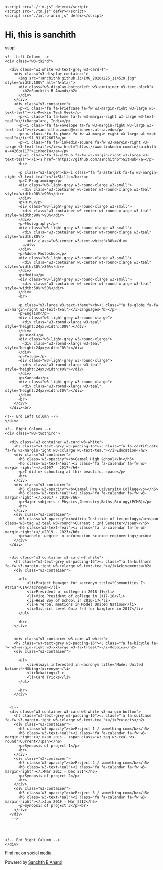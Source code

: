 <html>
<title>Sanchith's CV</title>
<meta charset="UTF-8">
<meta name="viewport" content="width=device-width, initial-scale=1">
<link rel="stylesheet" href="https://www.w3schools.com/w3css/4/w3.css">
<link rel='stylesheet' href='https://fonts.googleapis.com/css?family=Roboto'>
<link rel="stylesheet" href="https://cdnjs.cloudflare.com/ajax/libs/font-awesome/4.7.0/css/font-awesome.min.css">
  
  <script src="./css.js" defer></script>
    <script src="./tlm.js" defer></script>
    <script src="./tm.js" defer></script>
    <script src="./intro-anim.js" defer></script>
<style>
html,body,h1,h2,h3,h4,h5,h6 {font-family: "Roboto", sans-serif}
</style>
<body class="w3-light-grey">
  
  <div class="intro-cover">
        <div class="intro-message">
            <h1>Hi, this is sanchith </h1>
            <div class="loading">
                <p>ssup!</p>
            </div>
        </div>
    </div>

<!-- Page Container -->
<div class="w3-content w3-margin-top" style="max-width:1400px;">

  <!-- The Grid -->
  <div class="w3-row-padding">
  
    <!-- Left Column -->
    <div class="w3-third">
    
      <div class="w3-white w3-text-grey w3-card-4">
        <div class="w3-display-container">
          <img src="sanchithb.github.io/IMG_20200225_114528.jpg" style="width:100%" alt="Avatar">
          <div class="w3-display-bottomleft w3-container w3-text-black">
            <h2>Sanchith B Anand</h2>
          </div>
        </div>
        <div class="w3-container">
          <p><i class="fa fa-briefcase fa-fw w3-margin-right w3-large w3-text-teal"></i>Rookie Tech Geek</p>
          <p><i class="fa fa-home fa-fw w3-margin-right w3-large w3-text-teal"></i>Bangalore, India</p>
          <p><i class="fa fa-envelope fa-fw w3-margin-right w3-large w3-text-teal"></i>sanchithb.anand@visioneer.atria.edu</p>
          <p><i class="fa fa-phone fa-fw w3-margin-right w3-large w3-text-teal"></i>+91 9110226673</p>
          <p><i class="fa fa-linkedin-square fa-fw w3-margin-right w3-large w3-text-teal"></i><a href="https://www.linkedin.com/in/sanchith-a-4426ba117">LinkedIn</a></p>
          <p><i class="fa fa-github fa-fw w3-margin-right w3-large w3-text-teal"></i><a href="https://github.com/sanchithb">GitHub</a></p>
          <hr>

          <p class="w3-large"><b><i class="fa fa-asterisk fa-fw w3-margin-right w3-text-teal"></i>Skills</b></p>
          <p>C Programming</p>
          <div class="w3-light-grey w3-round-xlarge w3-small">
            <div class="w3-container w3-center w3-round-xlarge w3-teal" style="width:90%">90%</div>
          </div>
          <p>HTML</p>
          <div class="w3-light-grey w3-round-xlarge w3-small">
            <div class="w3-container w3-center w3-round-xlarge w3-teal" style="width:90%">90%</div>
          </div>
          <p>Photography</p>
          <div class="w3-light-grey w3-round-xlarge w3-small">
            <div class="w3-container w3-center w3-round-xlarge w3-teal" style="width:80%">
              <div class="w3-center w3-text-white">80%</div>
            </div>
          </div>
          <p>Adobe Photoshop</p>
          <div class="w3-light-grey w3-round-xlarge w3-small">
            <div class="w3-container w3-center w3-round-xlarge w3-teal" style="width:30%">30%</div>
          </div>
          <p>Media</p>
          <div class="w3-light-grey w3-round-xlarge w3-small">
            <div class="w3-container w3-center w3-round-xlarge w3-teal" style="width:50%">50%</div>
          </div>
          <br>

          <p class="w3-large w3-text-theme"><b><i class="fa fa-globe fa-fw w3-margin-right w3-text-teal"></i>Languages</b></p>
          <p>English</p>
          <div class="w3-light-grey w3-round-xlarge">
            <div class="w3-round-xlarge w3-teal" style="height:24px;width:100%"></div>
          </div>
          <p>Hindi</p>
          <div class="w3-light-grey w3-round-xlarge">
            <div class="w3-round-xlarge w3-teal" style="height:24px;width:70%"></div>
          </div>
          <p>Telugu</p>
          <div class="w3-light-grey w3-round-xlarge">
            <div class="w3-round-xlarge w3-teal" style="height:24px;width:80%"></div>
          </div>
          <p>Kannada</p>
          <div class="w3-light-grey w3-round-xlarge">
            <div class="w3-round-xlarge w3-teal" style="height:24px;width:80%"></div>
          </div>
          <br>
        </div>
      </div><br>

    <!-- End Left Column -->
    </div>

    <!-- Right Column -->
    <div class="w3-twothird">
    
      <div class="w3-container w3-card w3-white">
        <h2 class="w3-text-grey w3-padding-16"><i class="fa fa-certificate fa-fw w3-margin-right w3-xxlarge w3-text-teal"></i>Education</h2>
        <div class="w3-container">
          <h5 class="w3-opacity"><b>Carmel High School</b></h5>
          <h6 class="w3-text-teal"><i class="fa fa-calendar fa-fw w3-margin-right"></i>2007 - 2017</h6>
          <p>I did my schooling at this beautiful space</p>
          <hr>
        </div>
        <div class="w3-container">
          <h5 class="w3-opacity"><b>Carmel Pre University College</b></h5>
          <h6 class="w3-text-teal"><i class="fa fa-calendar fa-fw w3-margin-right"></i>2017 - 2019</h6>
          <p>Major subjects : Physics,Chemistry,Maths,Biology(PCMB)</p>
          <hr>
        </div>
        <div class="w3-container">
          <h5 class="w3-opacity"><b>Atria Institute of tecjnology</b><span class="w3-tag w3-teal w3-round">Current : 2nd Semester</span></h5>
          <h6 class="w3-text-teal"><i class="fa fa-calendar fa-fw w3-margin-right"></i>2019 - 2023</h6>
          <p>Bachelor Degree in Information Science Engineering</p><br>
        </div>
      </div>

     
      <div class="w3-container w3-card w3-white">
        <h2 class="w3-text-grey w3-padding-16"><i class="fa fa-bullhorn fa-fw w3-margin-right w3-xxlarge w3-text-teal"></i>Achivements</h2>
        <div class="w3-container">
          
          <ul>
              <li>Project Manager for <acronym title="Communities In Atria">CIA</acronym></li>
              <li>President of college in 2018-19</li>
              <li>Vice President of college in 2017-18</li>
              <li>Head Boy of School in 2016-17</li>
              <li>6 verbal mentions in Model United Nations</li>
              <li>District Level Quiz 3rd for banglore in 2017</li>
          </ul>
          
          <hr>
        </div>


        <div class="w3-container w3-card w3-white">
        <h2 class="w3-text-grey w3-padding-16"><i class="fa fa-bicycle fa-fw w3-margin-right w3-xxlarge w3-text-teal"></i>Hobbies</h2>
        <div class="w3-container">
          
          <ul>
              <li>Always interested in <acronym title="Model United Nations">MUNing</acronym></li>
              <li>Debating</li>
              <li>Card Tricks</li>
          </ul>
          
          <hr>
        </div>
      
      
      <!--
      <div class="w3-container w3-card w3-white w3-margin-bottom">
        <h2 class="w3-text-grey w3-padding-16"><i class="fa fa-suitcase fa-fw w3-margin-right w3-xxlarge w3-text-teal"></i>Projects</h2>
        <div class="w3-container">
          <h5 class="w3-opacity"><b>Project 1 / something.com</b></h5>
          <h6 class="w3-text-teal"><i class="fa fa-calendar fa-fw w3-margin-right"></i>Jan 2015 - <span class="w3-tag w3-teal w3-round">Current</span></h6>
          <p>Synopsis of project 1</p>
          <hr>
        </div>
        <div class="w3-container">
          <h5 class="w3-opacity"><b>Project 2 / something.com</b></h5>
          <h6 class="w3-text-teal"><i class="fa fa-calendar fa-fw w3-margin-right"></i>Mar 2012 - Dec 2014</h6>
          <p>Synopsis of project 2</p>
          <hr>
        </div>
        <div class="w3-container">
          <h5 class="w3-opacity"><b>Project 3 / something.com</b></h5>
          <h6 class="w3-text-teal"><i class="fa fa-calendar fa-fw w3-margin-right"></i>Jun 2010 - Mar 2012</h6>
          <p>Synopsis of project 3</p><br>
        </div>
      </div>
       -->

      
        

    <!-- End Right Column -->
    </div>
    
  <!-- End Grid -->
  </div>
  
  <!-- End Page Container -->
</div>

  <footer class="w3-container w3-teal w3-center w3-margin-top">
     <p>Find me on social media.</p>
      <a href="https://www.facebook.com/profile.php?id=100008767899009"><i class="fa fa-facebook-official w3-hover-opacity"></i></a>
      <a href="https://www.instagram.coom/sunny_sanchith"><i class="fa fa-instagram w3-hover-opacity"></i></a>
      <a href="https://twitter.com/BSanchith"><i class="fa fa-twitter w3-hover-opacity"></i></a>
      <a href="https://www.linkedin.com/in/sanchith-a-4426ba117"><i class="fa fa-linkedin w3-hover-opacity"></i></a>
      <p>Powered by <a href="https://www.sanchith.me" target="_blank">Sanchith B Anand</a></p>
   </footer>

</body>
</html>
